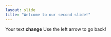 ```yaml
---
layout: slide
title: "Welcome to our second slide!"
---
```

Your text **change**
Use the left arrow to go back!
